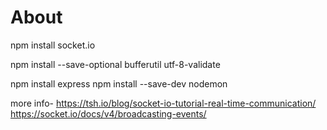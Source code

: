 # About

npm install socket.io

npm install --save-optional bufferutil utf-8-validate


npm install express
npm install --save-dev nodemon

more info-
https://tsh.io/blog/socket-io-tutorial-real-time-communication/
https://socket.io/docs/v4/broadcasting-events/

